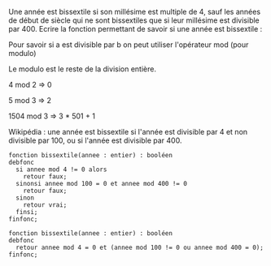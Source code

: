 Une année est bissextile si son millésime est multiple de 4, sauf les années de début de siècle qui ne sont bissextiles que si leur millésime est divisible par 400. Ecrire la fonction permettant de savoir si une année est bissextile : 

Pour savoir si a est divisible par b on peut utiliser l'opérateur mod (pour modulo)

Le modulo est le reste de la division entière.

4 mod 2 => 0

5 mod 3 => 2

1504 mod 3 => 3 * 501 + 1

Wikipédia : une année est bissextile si l'année est divisible par 4 et non divisible par 100, ou
si l'année est divisible par 400.

```
fonction bissextile(annee : entier) : booléen
debfonc
  si annee mod 4 != 0 alors
    retour faux;
  sinonsi annee mod 100 = 0 et annee mod 400 != 0
    retour faux;
  sinon
    retour vrai;
  finsi;
finfonc;
```
```
fonction bissextile(annee : entier) : booléen
debfonc
  retour annee mod 4 = 0 et (annee mod 100 != 0 ou annee mod 400 = 0);
finfonc;
```


